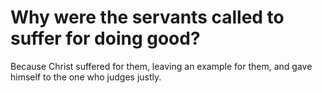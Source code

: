 # Why were the servants called to suffer for doing good?

Because Christ suffered for them, leaving an example for them, and gave himself to the one who judges justly.
